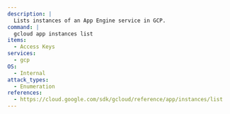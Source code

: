 ```yaml
---
description: |
  Lists instances of an App Engine service in GCP.
command: |
  gcloud app instances list
items:
  - Access Keys
services:
  - gcp
OS:
  - Internal
attack_types:
  - Enumeration
references:
  - https://cloud.google.com/sdk/gcloud/reference/app/instances/list
---
```

